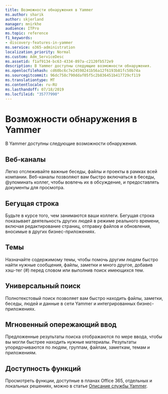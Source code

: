 ```yaml
---
title: Возможности обнаружения в Yammer
ms.author: sharik
author: skjerland
manager: mnirkhe
audience: ITPro
ms.topic: reference
f1_keywords:
- discovery-features-in-yammer
ms.service: o365-administration
localization_priority: Normal
ms.custom: Adm_ServiceDesc
ms.assetid: f1af9134-bc63-4334-897a-c2120fb572e9
description: В Yammer доступны следующие возможности обнаружения.
ms.openlocfilehash: cd60bc6c7e24598241b56a12f6193b81fc50b74a
ms.sourcegitcommit: 96dc758c790ddaf05f5c2b836451b417729cf119
ms.translationtype: MT
ms.contentlocale: ru-RU
ms.lasthandoff: 07/18/2019
ms.locfileid: "35777990"
---
```

# <a name="discovery-features-in-yammer"></a>Возможности обнаружения в Yammer

В Yammer доступны следующие возможности обнаружения.
  
## <a name="feeds"></a>Веб-каналы
<a name="bkmk_Feeds"> </a>

Легко отслеживайте важные беседы, файлы и проекты в рамках всей компании. Веб-каналы позволяют вам быстро включаться в беседы, @упоминать коллег, чтобы вовлечь их в обсуждение, и предоставлять документы для просмотра.
  
## <a name="ticker"></a>Бегущая строка
<a name="bkmk_Ticker"> </a>

Будьте в курсе того, чем занимаются ваши коллеги. Бегущая строка показывает деятельность других людей в режиме реального времени, включая редактирование страниц, отправку файлов и обновления, вносимые в других бизнес-приложениях.
  
## <a name="topics"></a>Темы
<a name="bkmk_Topics"> </a>

Назначайте содержимому темы, чтобы помочь другим людям быстро найти нужные сообщения, файлы, заметки и много другое, добавив хэш-тег (#) перед словом или выполнив поиск имеющихся тем.
  
## <a name="universal-search"></a>Универсальный поиск
<a name="bkmk_UniversalSearch"> </a>

Полнотекстовый поиск позволяет вам быстро находить файлы, заметки, беседы, людей и данные в сети Yammer и интегрированных бизнес-приложениях.
  
## <a name="instant-type-ahead"></a>Мгновенный опережающий ввод
<a name="bkmk_InstantTypeAhead"> </a>

Предложенные результаты поиска отображаются по мере ввода, чтобы вы могли быстрее находить нужные материалы. Результаты упорядочиваются по людям, группам, файлам, заметкам, темам и приложениям.
  
## <a name="feature-availability"></a>Доступность функций
<a name="bkmk_InstantTypeAhead"> </a>

Просмотреть функции, доступные в планах Office 365, отдельных и локальных решениях, можно в статье [Описание службы Yammer](yammer-service-description.md).
  
  
